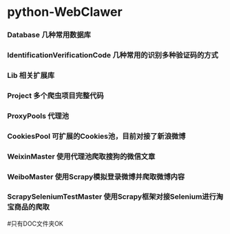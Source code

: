 # python-WebClawer
### Database 几种常用数据库 
### IdentificationVerificationCode 几种常用的识别多种验证码的方式
### Lib 相关扩展库
### Project	多个爬虫项目完整代码
### ProxyPools 代理池
### CookiesPool 可扩展的Cookies池，目前对接了新浪微博
### WeixinMaster 使用代理池爬取搜狗的微信文章
### WeiboMaster 使用Scrapy模拟登录微博并爬取微博内容
### ScrapySeleniumTestMaster 使用Scrapy框架对接Selenium进行淘宝商品的爬取
#只有DOC文件夹OK
